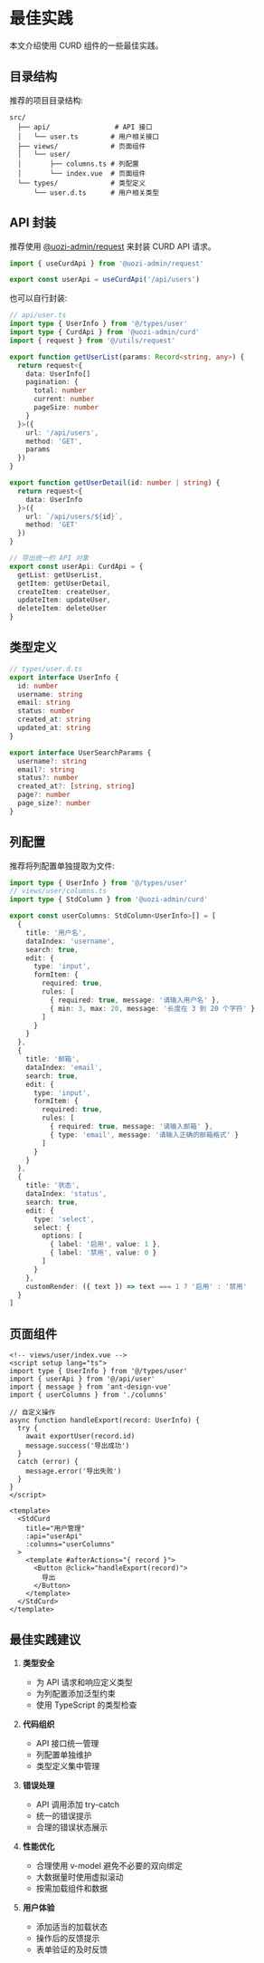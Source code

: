 # 最佳实践

本文介绍使用 CURD 组件的一些最佳实践。

## 目录结构

推荐的项目目录结构:

```
src/
  ├── api/                # API 接口
  │   └── user.ts        # 用户相关接口
  ├── views/             # 页面组件
  │   └── user/
  │       ├── columns.ts # 列配置
  │       └── index.vue  # 页面组件
  └── types/             # 类型定义
      └── user.d.ts      # 用户相关类型
```

## API 封装

推荐使用 [@uozi-admin/request](../../request/index.md) 来封装 CURD API 请求。

```ts
import { useCurdApi } from '@uozi-admin/request'

export const userApi = useCurdApi('/api/users')
```

也可以自行封装:

```ts
// api/user.ts
import type { UserInfo } from '@/types/user'
import type { CurdApi } from '@uozi-admin/curd'
import { request } from '@/utils/request'

export function getUserList(params: Record<string, any>) {
  return request<{
    data: UserInfo[]
    pagination: {
      total: number
      current: number
      pageSize: number
    }
  }>({
    url: '/api/users',
    method: 'GET',
    params
  })
}

export function getUserDetail(id: number | string) {
  return request<{
    data: UserInfo
  }>({
    url: `/api/users/${id}`,
    method: 'GET'
  })
}

// 导出统一的 API 对象
export const userApi: CurdApi = {
  getList: getUserList,
  getItem: getUserDetail,
  createItem: createUser,
  updateItem: updateUser,
  deleteItem: deleteUser
}
```

## 类型定义

```ts
// types/user.d.ts
export interface UserInfo {
  id: number
  username: string
  email: string
  status: number
  created_at: string
  updated_at: string
}

export interface UserSearchParams {
  username?: string
  email?: string
  status?: number
  created_at?: [string, string]
  page?: number
  page_size?: number
}
```

## 列配置

推荐将列配置单独提取为文件:

```ts
import type { UserInfo } from '@/types/user'
// views/user/columns.ts
import type { StdColumn } from '@uozi-admin/curd'

export const userColumns: StdColumn<UserInfo>[] = [
  {
    title: '用户名',
    dataIndex: 'username',
    search: true,
    edit: {
      type: 'input',
      formItem: {
        required: true,
        rules: [
          { required: true, message: '请输入用户名' },
          { min: 3, max: 20, message: '长度在 3 到 20 个字符' }
        ]
      }
    }
  },
  {
    title: '邮箱',
    dataIndex: 'email',
    search: true,
    edit: {
      type: 'input',
      formItem: {
        required: true,
        rules: [
          { required: true, message: '请输入邮箱' },
          { type: 'email', message: '请输入正确的邮箱格式' }
        ]
      }
    }
  },
  {
    title: '状态',
    dataIndex: 'status',
    search: true,
    edit: {
      type: 'select',
      select: {
        options: [
          { label: '启用', value: 1 },
          { label: '禁用', value: 0 }
        ]
      }
    },
    customRender: ({ text }) => text === 1 ? '启用' : '禁用'
  }
]
```

## 页面组件

```vue
<!-- views/user/index.vue -->
<script setup lang="ts">
import type { UserInfo } from '@/types/user'
import { userApi } from '@/api/user'
import { message } from 'ant-design-vue'
import { userColumns } from './columns'

// 自定义操作
async function handleExport(record: UserInfo) {
  try {
    await exportUser(record.id)
    message.success('导出成功')
  }
  catch (error) {
    message.error('导出失败')
  }
}
</script>

<template>
  <StdCurd
    title="用户管理"
    :api="userApi"
    :columns="userColumns"
  >
    <template #afterActions="{ record }">
      <Button @click="handleExport(record)">
        导出
      </Button>
    </template>
  </StdCurd>
</template>
```

## 最佳实践建议

1. **类型安全**
   - 为 API 请求和响应定义类型
   - 为列配置添加泛型约束
   - 使用 TypeScript 的类型检查

2. **代码组织**
   - API 接口统一管理
   - 列配置单独维护
   - 类型定义集中管理

3. **错误处理**
   - API 调用添加 try-catch
   - 统一的错误提示
   - 合理的错误状态展示

4. **性能优化**
   - 合理使用 v-model 避免不必要的双向绑定
   - 大数据量时使用虚拟滚动
   - 按需加载组件和数据

5. **用户体验**
   - 添加适当的加载状态
   - 操作后的反馈提示
   - 表单验证的及时反馈
